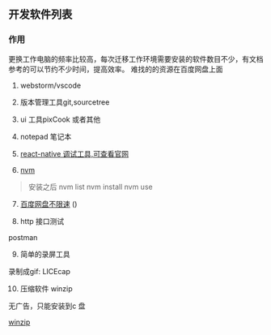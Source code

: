 ## 开发软件列表

### 作用

更换工作电脑的频率比较高，每次迁移工作环境需要安装的软件数目不少，有文档参考的可以节约不少时间，提高效率。
难找的的资源在百度网盘上面

1. webstorm/vscode

2. 版本管理工具git,sourcetree

3. ui 工具pixCook 或者其他

4. notepad 笔记本

5. [react-native 调试工具,可查看官网](https://github.com/jhen0409/react-native-debugger/releases)

6. [nvm](https://github.com/coreybutler/nvm-windows/releases) 

> 安装之后 nvm list   nvm install  nvm use

7. [百度网盘不限速](https://www.lanzous.com/b628274/) ()

8. http 接口测试

postman

9. 简单的录屏工具 

录制成gif: LICEcap


10. 压缩软件 winzip

无广告，只能安装到c 盘

[winzip](http://www.wenya.cn/#page5)